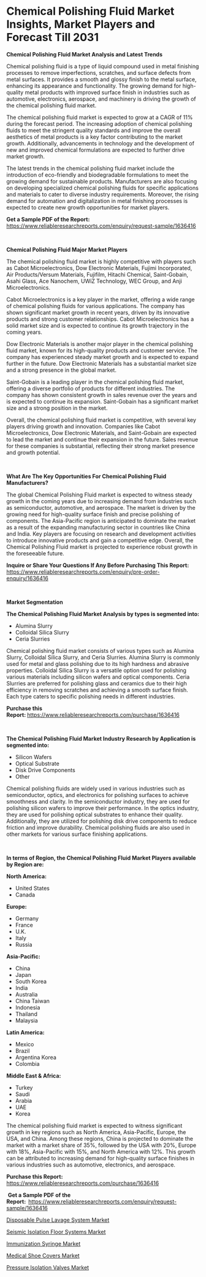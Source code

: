 <p><h1>Chemical Polishing Fluid Market Insights, Market Players and Forecast Till 2031</h1></p><p><strong>Chemical Polishing Fluid Market Analysis and Latest Trends</strong></p>
<p><p>Chemical polishing fluid is a type of liquid compound used in metal finishing processes to remove imperfections, scratches, and surface defects from metal surfaces. It provides a smooth and glossy finish to the metal surface, enhancing its appearance and functionality. The growing demand for high-quality metal products with improved surface finish in industries such as automotive, electronics, aerospace, and machinery is driving the growth of the chemical polishing fluid market.</p><p>The chemical polishing fluid market is expected to grow at a CAGR of 11% during the forecast period. The increasing adoption of chemical polishing fluids to meet the stringent quality standards and improve the overall aesthetics of metal products is a key factor contributing to the market growth. Additionally, advancements in technology and the development of new and improved chemical formulations are expected to further drive market growth.</p><p>The latest trends in the chemical polishing fluid market include the introduction of eco-friendly and biodegradable formulations to meet the growing demand for sustainable products. Manufacturers are also focusing on developing specialized chemical polishing fluids for specific applications and materials to cater to diverse industry requirements. Moreover, the rising demand for automation and digitalization in metal finishing processes is expected to create new growth opportunities for market players.</p></p>
<p><strong>Get a Sample PDF of the Report:&nbsp;</strong> <a href="https://www.reliableresearchreports.com/enquiry/request-sample/1636416">https://www.reliableresearchreports.com/enquiry/request-sample/1636416</a></p>
<p>&nbsp;</p>
<p><strong>Chemical Polishing Fluid Major Market Players</strong></p>
<p><p>The chemical polishing fluid market is highly competitive with players such as Cabot Microelectronics, Dow Electronic Materials, Fujimi Incorporated, Air Products/Versum Materials, Fujifilm, Hitachi Chemical, Saint-Gobain, Asahi Glass, Ace Nanochem, UWiZ Technology, WEC Group, and Anji Microelectronics.</p><p>Cabot Microelectronics is a key player in the market, offering a wide range of chemical polishing fluids for various applications. The company has shown significant market growth in recent years, driven by its innovative products and strong customer relationships. Cabot Microelectronics has a solid market size and is expected to continue its growth trajectory in the coming years.</p><p>Dow Electronic Materials is another major player in the chemical polishing fluid market, known for its high-quality products and customer service. The company has experienced steady market growth and is expected to expand further in the future. Dow Electronic Materials has a substantial market size and a strong presence in the global market.</p><p>Saint-Gobain is a leading player in the chemical polishing fluid market, offering a diverse portfolio of products for different industries. The company has shown consistent growth in sales revenue over the years and is expected to continue its expansion. Saint-Gobain has a significant market size and a strong position in the market.</p><p>Overall, the chemical polishing fluid market is competitive, with several key players driving growth and innovation. Companies like Cabot Microelectronics, Dow Electronic Materials, and Saint-Gobain are expected to lead the market and continue their expansion in the future. Sales revenue for these companies is substantial, reflecting their strong market presence and growth potential.</p></p>
<p>&nbsp;</p>
<p><strong>What Are The Key Opportunities For Chemical Polishing Fluid Manufacturers?</strong></p>
<p><p>The global Chemical Polishing Fluid market is expected to witness steady growth in the coming years due to increasing demand from industries such as semiconductor, automotive, and aerospace. The market is driven by the growing need for high-quality surface finish and precise polishing of components. The Asia-Pacific region is anticipated to dominate the market as a result of the expanding manufacturing sector in countries like China and India. Key players are focusing on research and development activities to introduce innovative products and gain a competitive edge. Overall, the Chemical Polishing Fluid market is projected to experience robust growth in the foreseeable future.</p></p>
<p><strong>Inquire or Share Your Questions If Any Before Purchasing This Report:</strong> <a href="https://www.reliableresearchreports.com/enquiry/pre-order-enquiry/1636416">https://www.reliableresearchreports.com/enquiry/pre-order-enquiry/1636416</a></p>
<p>&nbsp;</p>
<p><strong>Market Segmentation</strong></p>
<p><strong>The Chemical Polishing Fluid Market Analysis by types is segmented into:</strong></p>
<p><ul><li>Alumina Slurry</li><li>Colloidal Silica Slurry</li><li>Ceria Slurries</li></ul></p>
<p><p>Chemical polishing fluid market consists of various types such as Alumina Slurry, Colloidal Silica Slurry, and Ceria Slurries. Alumina Slurry is commonly used for metal and glass polishing due to its high hardness and abrasive properties. Colloidal Silica Slurry is a versatile option used for polishing various materials including silicon wafers and optical components. Ceria Slurries are preferred for polishing glass and ceramics due to their high efficiency in removing scratches and achieving a smooth surface finish. Each type caters to specific polishing needs in different industries.</p></p>
<p><strong>Purchase this Report:&nbsp;</strong><a href="https://www.reliableresearchreports.com/purchase/1636416">https://www.reliableresearchreports.com/purchase/1636416</a></p>
<p>&nbsp;</p>
<p><strong>The Chemical Polishing Fluid Market Industry Research by Application is segmented into:</strong></p>
<p><ul><li>Silicon Wafers</li><li>Optical Substrate</li><li>Disk Drive Components</li><li>Other</li></ul></p>
<p><p>Chemical polishing fluids are widely used in various industries such as semiconductor, optics, and electronics for polishing surfaces to achieve smoothness and clarity. In the semiconductor industry, they are used for polishing silicon wafers to improve their performance. In the optics industry, they are used for polishing optical substrates to enhance their quality. Additionally, they are utilized for polishing disk drive components to reduce friction and improve durability. Chemical polishing fluids are also used in other markets for various surface finishing applications.</p></p>
<p>&nbsp;</p>
<p><strong>In terms of Region, the Chemical Polishing Fluid Market Players available by Region are:</strong></p>
<p>
    <p> <strong> North America: </strong>
        <ul>
            <li>United States</li>
            <li>Canada</li>
        </ul>
        </p> 
    <p> <strong> Europe: </strong>
        <ul>
            <li>Germany</li>
            <li>France</li>
            <li>U.K.</li>
            <li>Italy</li>
            <li>Russia</li>
        </ul>
        </p> 
    <p> <strong> Asia-Pacific: </strong>
        <ul>
            <li>China</li>
            <li>Japan</li>
            <li>South Korea</li>
            <li>India</li>
            <li>Australia</li>
            <li>China Taiwan</li>
            <li>Indonesia</li>
            <li>Thailand</li>
            <li>Malaysia</li>
        </ul>
        </p> 
    <p> <strong> Latin America: </strong>
        <ul>
            <li>Mexico</li>
            <li>Brazil</li>
            <li>Argentina Korea</li>
            <li>Colombia</li>
        </ul>
        </p> 
    <p> <strong> Middle East & Africa: </strong>
        <ul>
            <li>Turkey</li>
            <li>Saudi</li>
            <li>Arabia</li>
            <li>UAE</li>
            <li>Korea</li>
        </ul>
    </p>
    </p>
<p><p>The chemical polishing fluid market is expected to witness significant growth in key regions such as North America, Asia-Pacific, Europe, the USA, and China. Among these regions, China is projected to dominate the market with a market share of 35%, followed by the USA with 20%, Europe with 18%, Asia-Pacific with 15%, and North America with 12%. This growth can be attributed to increasing demand for high-quality surface finishes in various industries such as automotive, electronics, and aerospace.</p></p>
<p><strong>Purchase this Report: </strong><a href="https://www.reliableresearchreports.com/purchase/1636416">https://www.reliableresearchreports.com/purchase/1636416</a></p>
<p>&nbsp;<strong>Get a Sample PDF of the Report:&nbsp;&nbsp;</strong><a href="https://www.reliableresearchreports.com/enquiry/request-sample/1636416">https://www.reliableresearchreports.com/enquiry/request-sample/1636416</a></p>
<p><strong></strong></p>
<p><p><a href="https://medium.com/@vidyap2912/disposable-pulse-lavage-system-market-competitive-analysis-market-trends-and-forecast-to-2031-53d63dcf1f66">Disposable Pulse Lavage System Market</a></p><p><a href="https://github.com/yemakinde/Market-Research-Report-List-1/blob/main/seismic-isolation-floor-systems-market.md">Seismic Isolation Floor Systems Market</a></p><p><a href="https://medium.com/@vidyap2912/immunization-syringe-market-exploring-market-share-market-trends-and-future-growth-1bb4e553d62e">Immunization Syringe Market</a></p><p><a href="https://medium.com/@kayliherzog567/decoding-medical-shoe-covers-market-metrics-market-share-trends-and-growth-patterns-5bf6b3df563f">Medical Shoe Covers Market</a></p><p><a href="https://github.com/jsmusil/Market-Research-Report-List-1/blob/main/pressure-isolation-valves-market.md">Pressure Isolation Valves Market</a></p></p>